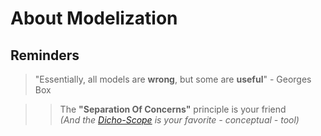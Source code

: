 About Modelization
==


Reminders
-
> "Essentially, all models are __wrong__, but some are __useful__" - Georges Box

>> The __"Separation Of Concerns"__ principle is your friend   
_(And the <a href="https://github.com/iPlumb3r/Dicho-Scope/blob/master/Introduction_EN.md">Dicho-Scope</a> is your favorite - conceptual - tool)_

